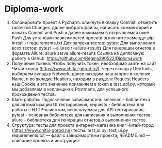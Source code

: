 # Diploma-work
1. Склонировать проект в Pycharm: кликнуть вкладку Commit, отметить галочкой Changes, далее выбрать файлы, написать комментарий и нажать Commit and Push и далее нажимаем в открывшемся окне Push
   Для установки зависимостей проекта выполните команду: pip install -r requirements.txt
   Для запуска тестов: pytest
   Для выполнения всех тестов: pytest --alluredir=allure-results
   Для генерации отчетов в формате Allure: allure serve allure-results
   Ссылка на дипломную работу в Github: https://github.com/Regina290522/Diplomawork
2. Получение токена: Чтобы получить токен, необходимо зайти на сайт Читай-город (https://www.chitai-gorod.ru/), через вкладку DevTools, выбираем вкладку Network, далее находим наш запрос в колонке Name, и во вкладке Headers, находим в разделе Request Headers наш Cookie и это значение применяем в token в test_api.py, который мы добавляем в коллекцию в Postmane, для успешного прохождения тестов.
3. Шаги работы: 
Подключение зависимостей: selenium - библиотека для автоматизации UI тестирования;
   requests - библиотека для работы с HTTP-клиентом, используемая для API тестирования;
   pytest - основная библиотека для написания и выполнения тестов;
   allure - библиотека для генерации отчетов о выполнении тестов.
4. Структура: тесты для проекта интернет-магазина книг Читай-город (https://www.chitai-gorod.ru/)
тесты: test_ui.py; test_ui.py
requirements.txt — файл с зависимостями проекта;
README.md — описание проекта и инструкция.
